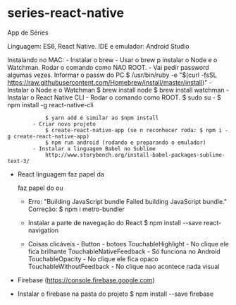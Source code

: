 # series-react-native
App de Séries

Linguagem: ES6, React Native.
IDE e emulador: Android Studio

Instalando no MAC:
			- Instalar o brew
				- Usar o brew p instalar o Node e o Watchman.
				Rodar o comando como NAO ROOT.
				- Vai pedir password algumas vezes. Informar o passw do PC
				$ /usr/bin/ruby -e "$(curl -fsSL https://raw.githubusercontent.com/Homebrew/install/master/install)"
			- Instalar o Node e o Watchman
				$ brew install node
				$ brew install watchman
			- Instalar o React Native CLI
				- Rodar o comando como ROOT.
				$ sudo su -
				$ npm install -g react-native-cli

				$ yarn add é similar ao $npm install
			- Criar novo projeto
				$ create-react-native-app (se n reconhecer roda: $ npm i -g create-react-native-app)
				$ npm run android (rodando e preparando o emulador)
			- Instalar a linguagem Babel no Sublime
				http://www.storybench.org/install-babel-packages-sublime-text-3/

- React linguagem 
		<View> faz papel da <div>
		<Text> faz papel do <span> ou <p>

	- Erro: "Building JavaScript bundle Failed building JavaScript bundle." 
		Correção:
		$ npm i metro-bundler

	- Instalar a parte de navegação do React
		$ npm install --save react-navigation

	- Coisas clicáveis - Button - botoes
		TouchableHighlight - No clique ele fica brilhante
		TouchableNativeFeedback - Só funciona no Android
		TouchableOpacity - No clique ele fica opaco
		TouchableWithoutFeedback - No clique nao acontece nada visual

- Firebase (https://console.firebase.google.com)
- Instalar o firebase na pasta do projeto
			$ npm install --save firebase
